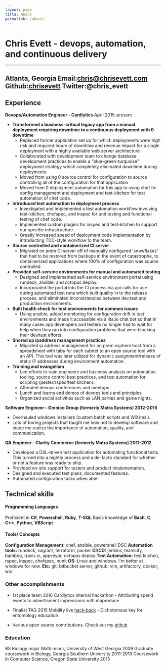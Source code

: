 ```yaml
---
layout: page
title: About
permalink: /about/
---
```


Chris Evett - devops, automation, and continuous delivery
============

------------
Atlanta, Georgia
Email:chris@chrisevett.com
Github:[chrisevett](https://github.com/chrisevett)
Twitter:@chris_evett
-------------


Experience
----------

**Devops/Automation Engineer - Cardlytics** April 2015-present
- **Transformed a business-critical legacy app from a manual deployment requiring downtime to a continuous deployment with 0 downtime** 
  - Replaced former application set up for which deployments were high risk and required hours of downtime and revenue impact for a single deployment with a highly available web server architecture
  - Collaborated with development team to change database development practices to enable a "blue-green-turquoise" deployment strategy which completely eliminated downtime during deployments
  - Moved from using 0 source control for configuration to source controlling all of the configuration for that application
  - Moved from 0 deployment automation for this app to using chef for config management and deployment and test-kitchen for test automation of chef code.   
- **Introduced test automation to deployment process** 
	- Investigated and implemented a test automation workflow involving test-kitchen, chefspec, and inspec for unit testing and functional testing of chef code.
	- Implemented custom plugins for inspec and test-kitchen to support our specific infrastructure.
	- Greatly increased speed of deployment code implementation by introducting TDD-style workflow to the team.
- **Source controlled and containerized CI server** 
	- Migrated on prem CI server off of manually configured 'snowflakes' that had to be restored from backups in the event of catastrophe, to containerized applications where 100% of configuration was source controlled. 
- **Provided self-service environments for manual and automated testing** 
	- Designed and implemented self-service environment portal using rundeck, ansible, and octopus deploy. 
	- Incorporated the portal into the CI process via api calls for use during automated test runs which built quality in to the release process, and eliminated inconsistencies between dev,test,and production environments.   
- **Built health check for test environments for common issues** 
	- Using ansible, added monitoring for configuration drift in test environments and made it accessible via a lita.io chat bot so that in many cases app developers and testers no longer had to wait for help when they ran into configuration problems that were blocking their dev/test efforts. 
- **Shored up ipaddress management practices** 
	- Migrated ip address management for on prem vsphere host from a spreadsheet with tabs for each subnet to an open source tool with an API. This tool was later utilized for dynamic assignment/release of static IP addresses during environment automation.
- **Training and evangelism** 
	- Led efforts to train engineers and business analysts on automation tooling, source control best practices, and test automation for scripting (pester/rspec/test kitchen).
	- Attended devops conferences and meetups.
	- Lunch and learns and demos of devops tools and principles
	- Organized social activities such as LAN parties and game nights.


**Software Engineer - Omnico Group (formerly Matra Systems) 2012-2015**

- Overhauled windows installers (custom batch scripts and WiX/msi).  
- Lots of boring projects that taught me how not to develop software and made me realize the importance of automation, quality, and communication. 

**QA Engineer - Clarity Commerce (formerly Matra Systems) 2011-2012**

- Developed a DSL-driven test application for automating functional tests. This turned into a nightly process and a de-facto standard for whether or not a feature was ready to ship. 
- Provided on-site support for testers and product implementation. 
- Designed and executed test plans, documented features. 
- Automated configuration tasks when able.

Technical skills
--------------------

#### Programming Languages
Proficient in **C#**, **Powershell**, **Ruby**, **T-SQL**
Basic knowledge of **Bash**, **C**, **C++**, **Python**, **VBScript**  

#### Tools/ Concepts
**Configuration Management:** chef, ansible, powershell DSC
**Automation tools:** rundeck, vagrant, terraform, packer
**CI/CD:** jenkins, teamcity, bamboo, travis ci, appveyor, octopus deploy
**Test Automation:** test kitchen, rspec, inspec, chefspec, nunit
**OS:** Linux and windows. I'm better at windows for now.
**Etc:** git, bitbucket server, github, vim, artifactory, docker, wix

### Other accomplishments

* 1st place team 2016 Cardlytics internal hackathon - Attributing spend events to advertisment impressions with mapreduce

* Finalist TAG 2015 Mobility live [hack-back](http://www.hubga.com/tag-press-release/finalists-revealed-for-mobility-live-hack-back-invitational/) - Dichotomous key for entomology education

* Various open source contributions. Check out my [github](https://github.com/chrisevett)


### Education
BS Biology major Math minor, University of West Georgia 2009
Graduate coursework in Biology, Georgia Southern University 2011-2013
Coursework in Computer Science, Oregon State University 2015